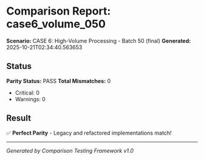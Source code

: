 # Comparison Report: case6_volume_050
**Scenario:** CASE 6: High-Volume Processing - Batch 50 (final)
**Generated:** 2025-10-21T02:34:40.563653

## Status
**Parity Status:** PASS
**Total Mismatches:** 0
  - Critical: 0
  - Warnings: 0

## Result
✅ **Perfect Parity** - Legacy and refactored implementations match!

---
*Generated by Comparison Testing Framework v1.0*